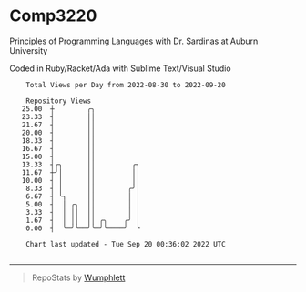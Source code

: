# Comp3220

Principles of Programming Languages with Dr. Sardinas at Auburn University

Coded in Ruby/Racket/Ada with Sublime Text/Visual Studio

```
    Total Views per Day from 2022-08-30 to 2022-09-20

    Repository Views
   25.00  ┼        ╭╮
   23.33  ┤        ││
   21.67  ┤        ││
   20.00  ┤        ││
   18.33  ┤        ││
   16.67  ┤        ││
   15.00  ┤        ││
   13.33  ┤╭╮      ││         ╭╮
   11.67  ┼╯│      ││         ││
   10.00  ┤ │      ││         ││
    8.33  ┤ │      ││        ╭╯│
    6.67  ┤ ╰╮     ││        │ │
    5.00  ┤  │ ╭╮  ││        │ │
    3.33  ┤  │ ││  ││        │ │
    1.67  ┤  │ ││  ││ ╭╮    ╭╯ │
    0.00  ┤  ╰─╯╰──╯╰─╯╰────╯  ╰

    Chart last updated - Tue Sep 20 00:36:02 2022 UTC
    
```

---

> RepoStats by [Wumphlett](https://github.com/Wumphlett)
